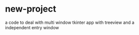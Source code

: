 # new-project

a code to deal with multi window tkinter app with treeview and a independent entry window 
